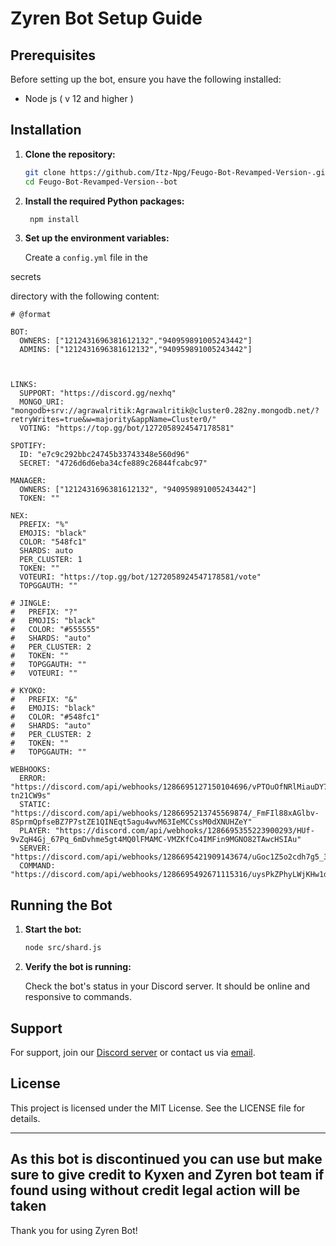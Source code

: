 # Zyren Bot Setup Guide

## Prerequisites

Before setting up the bot, ensure you have the following installed:

- Node js ( v 12 and higher )

## Installation

1. **Clone the repository:**

   ```sh
   git clone https://github.com/Itz-Npg/Feugo-Bot-Revamped-Version-.git
   cd Feugo-Bot-Revamped-Version--bot
   ```

2. **Install the required Python packages:**

   ```sh
    npm install
   ```

3. **Set up the environment variables:**

   Create a `config.yml` file in the

secrets

directory with the following content:

```env
# @format

BOT:
  OWNERS: ["1212431696381612132","940959891005243442"]
  ADMINS: ["1212431696381612132","940959891005243442"]



LINKS:
  SUPPORT: "https://discord.gg/nexhq"
  MONGO_URI: "mongodb+srv://agrawalritik:Agrawalritik@cluster0.282ny.mongodb.net/?retryWrites=true&w=majority&appName=Cluster0/"
  VOTING: "https://top.gg/bot/1272058924547178581"

SPOTIFY:
  ID: "e7c9c292bbc24745b33743348e560d96"
  SECRET: "4726d6d6eba34cfe889c26844fcabc97"

MANAGER:
  OWNERS: ["1212431696381612132", "940959891005243442"]
  TOKEN: ""

NEX:
  PREFIX: "%"
  EMOJIS: "black"
  COLOR: "548fc1"
  SHARDS: auto
  PER_CLUSTER: 1
  TOKEN: ""
  VOTEURI: "https://top.gg/bot/1272058924547178581/vote"
  TOPGGAUTH: ""

# JINGLE:
#   PREFIX: "?"
#   EMOJIS: "black"
#   COLOR: "#555555"
#   SHARDS: "auto"
#   PER_CLUSTER: 2
#   TOKEN: ""
#   TOPGGAUTH: ""
#   VOTEURI: ""
  
# KYOKO:
#   PREFIX: "&"
#   EMOJIS: "black"
#   COLOR: "#548fc1"
#   SHARDS: "auto"
#   PER_CLUSTER: 2
#   TOKEN: ""
#   TOPGGAUTH: ""

WEBHOOKS:
  ERROR: "https://discord.com/api/webhooks/1286695127150104696/vPTOuOfNRlMiauDY7duWFo0o1JeXeVsRWVw13pbjRes74bIxAgZSyCAqDG_-tn21CW9s"
  STATIC: "https://discord.com/api/webhooks/1286695213745569874/_FmFIl88xAGlbv-8SprmQpfseBZ7P7stZE1QINEqt5agu4wvM63IeMCCssM0dXNUHZeY"
  PLAYER: "https://discord.com/api/webhooks/1286695355223900293/HUf-9vZqH4Gj_67Pq_6mDvhme5gt4MQ0lFMAMC-VMZKfCo4IMFin9MGNO82TAwcHSIAu"
  SERVER: "https://discord.com/api/webhooks/1286695421909143674/uGoc1Z5o2cdh7g5_3BGHypBA2zVuNLmG1B4D4voOW2w_3laQJDl2g3qFjXB0wa3D2FeO"
  COMMAND: "https://discord.com/api/webhooks/1286695492671115316/uysPkZPhyLWjKHw1dkrkgVzjo9FpO9crTkDyaIbBDkw6QgUV8I0BVN6VTUnubu0T_DN_"
```

## Running the Bot

1. **Start the bot:**

   ```sh
   node src/shard.js
   ```

2. **Verify the bot is running:**

   Check the bot's status in your Discord server. It should be online and responsive to commands.


## Support

For support, join our [Discord server](https://discord.gg/ZVJrep3YJm) or contact us via [email](mailto:npgearly@gmail.com).

## License

This project is licensed under the MIT License. See the LICENSE file for details.

---

## As this bot is discontinued you can use but make sure to give credit to Kyxen and Zyren bot team if found using without credit legal action will be taken

Thank you for using Zyren Bot!
